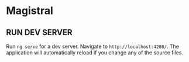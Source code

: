 # Magistral

## RUN DEV SERVER

Run `ng serve` for a dev server. Navigate to `http://localhost:4200/`. The application will automatically reload if you change any of the source files.
